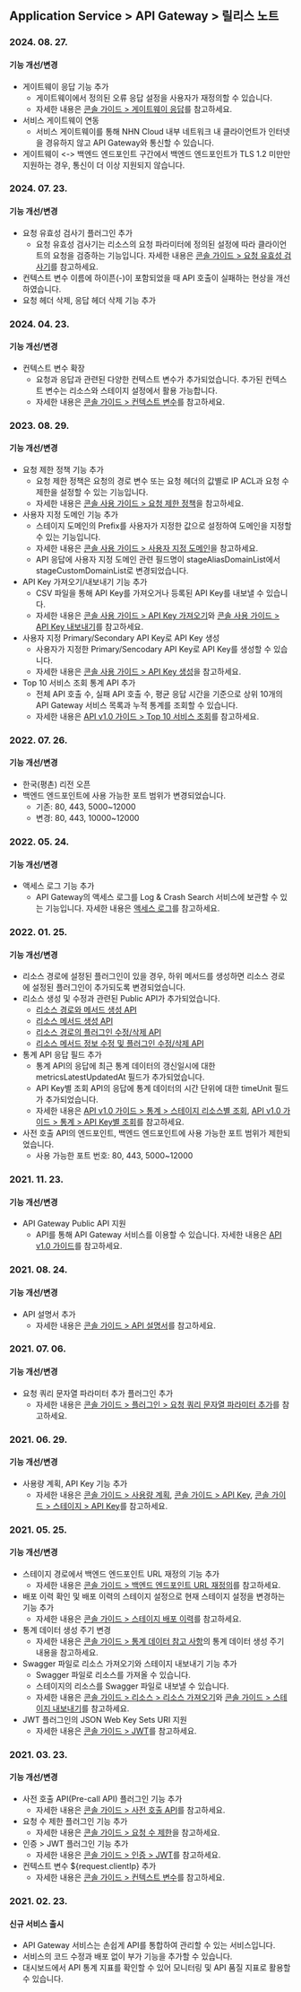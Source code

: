 ## Application Service > API Gateway > 릴리스 노트

### 2024. 08. 27.
#### 기능 개선/변경 
* 게이트웨이 응답 기능 추가
    * 게이트웨이에서 정의된 오류 응답 설정을 사용자가 재정의할 수 있습니다. 
    * 자세한 내용은 [콘솔 가이드 > 게이트웨이 응답](./console-guide/#_?)를 참고하세요.
* 서비스 게이트웨이 연동 
    * 서비스 게이트웨이를 통해 NHN Cloud 내부 네트워크 내 클라이언트가 인터넷을 경유하지 않고 API Gateway와 통신할 수 있습니다.
* 게이트웨이 <-> 백엔드 엔드포인트 구간에서 백엔드 엔드포인트가 TLS 1.2 미만만 지원하는 경우, 통신이 더 이상 지원되지 않습니다.


### 2024. 07. 23.
#### 기능 개선/변경 
* 요청 유효성 검사기 플러그인 추가 
    * 요청 유효성 검사기는 리소스의 요청 파라미터에 정의된 설정에 따라 클라이언트의 요청을 검증하는 기능입니다. 자세한 내용은 [콘솔 가이드 > 요청 유효성 검사기](./console-guide/#_11)를 참고하세요.
* 컨텍스트 변수 이름에 하이픈(-)이 포함되었을 때 API 호출이 실패하는 현상을 개선하였습니다. 
* 요청 헤더 삭제, 응답 헤더 삭제 기능 추가


### 2024. 04. 23.
#### 기능 개선/변경 

* 컨텍스트 변수 확장
    * 요청과 응답과 관련된 다양한 컨텍스트 변수가 추가되었습니다. 추가된 컨텍스트 변수는 리소스와 스테이지 설정에서 활용 가능합니다.
    * 자세한 내용은 [콘솔 가이드 > 컨텍스트 변수](./console-guide/#_11)를 참고하세요.


### 2023. 08. 29.
#### 기능 개선/변경 
* 요청 제한 정책 기능 추가 
    * 요청 제한 정책은 요청의 경로 변수 또는 요청 헤더의 값별로 IP ACL과 요청 수 제한을 설정할 수 있는 기능입니다.
    * 자세한 내용은 [콘솔 사용 가이드 > 요청 제한 정책](./console-guide/#_31)을 참고하세요.
* 사용자 지정 도메인 기능 추가
    * 스테이지 도메인의 Prefix를 사용자가 지정한 값으로 설정하여 도메인을 지정할 수 있는 기능입니다.
    * 자세한 내용은 [콘솔 사용 가이드 > 사용자 지정 도메인](./console-guide/#_50)을 참고하세요.
    * API 응답에 사용자 지정 도메인 관련 필드명이 stageAliasDomainList에서 stageCustomDomainList로 변경되었습니다.
* API Key 가져오기/내보내기 기능 추가 
    * CSV 파일을 통해 API Key를 가져오거나 등록된 API Key를 내보낼 수 있습니다.
    * 자세한 내용은 [콘솔 사용 가이드 > API Key 가져오기](./console-guide/#api-key_8)와 [콘솔 사용 가이드 > API Key 내보내기](./console-guide/#api-key_7)를 참고하세요.
* 사용자 지정 Primary/Secondary API Key로 API Key 생성 
    * 사용자가 지정한 Primary/Sencodary API Key로 API Key를 생성할 수 있습니다.
    * 자세한 내용은 [콘솔 사용 가이드 > API Key 생성](./console-guide/#api-key_6)을 참고하세요.
* Top 10 서비스 조회 통계 API 추가 
    * 전체 API 호출 수, 실패 API 호출 수, 평균 응답 시간을 기준으로 상위 10개의 API Gateway 서비스 목록과 누적 통계를 조회할 수 있습니다.
    * 자세한 내용은 [API v1.0 가이드 > Top 10 서비스 조회](./api-guide-v1.0/#top-10)를 참고하세요.

### 2022. 07. 26.
#### 기능 개선/변경 
* 한국(평촌) 리전 오픈
* 백엔드 엔드포인트에 사용 가능한 포트 범위가 변경되었습니다.
    * 기존: 80, 443, 5000~12000
    * 변경: 80, 443, 10000~12000

### 2022. 05. 24.
#### 기능 개선/변경 
* 액세스 로그 기능 추가 
    * API Gateway의 액세스 로그를 Log & Crash Search 서비스에 보관할 수 있는 기능입니다. 자세한 내용은 [액세스 로그](./console-guide/#_24)를 참고하세요.


### 2022. 01. 25.
#### 기능 개선/변경
* 리소스 경로에 설정된 플러그인이 있을 경우, 하위 메서드를 생성하면 리소스 경로에 설정된 플러그인이 추가되도록 변경되었습니다.
* 리소스 생성 및 수정과 관련된 Public API가 추가되었습니다.
    * [리소스 경로와 메서드 생성 API](./api-guide-v1.0/#_20)
    * [리소스 메서드 생성 API](./api-guide-v1.0/#_23)
    * [리소스 경로의 플러그인 수정/삭제 API](./api-guide-v1.0/#_26)
    * [리소스 메서드 정보 수정 및 플러그인 수정/삭제 API](./api-guide-v1.0/#_29)
* 통계 API 응답 필드 추가
    * 통계 API의 응답에 최근 통계 데이터의 갱신일시에 대한 metricsLatestUpdatedAt 필드가 추가되었습니다.
    * API Key별 조회 API의 응답에 통계 데이터의 시간 단위에 대한 timeUnit 필드가 추가되었습니다.
    * 자세한 내용은 [API v1.0 가이드 > 통계 > 스테이지 리소스별 조회](./api-guide-v1.0/#_160), [API v1.0 가이드 > 통계 > API Key별 조회](./api-guide-v1.0/#api-key_12)를 참고하세요.
* 사전 호출 API의 엔드포인트, 백엔드 엔드포인트에 사용 가능한 포트 범위가 제한되었습니다.
    * 사용 가능한 포트 번호: 80, 443, 5000~12000


### 2021. 11. 23.
#### 기능 개선/변경 
* API Gateway Public API 지원 
    * API를 통해 API Gateway 서비스를 이용할 수 있습니다. 자세한 내용은 [API v1.0 가이드](./api-guide-v1.0/)를 참고하세요.

### 2021. 08. 24.
#### 기능 개선/변경 
* API 설명서 추가
    * 자세한 내용은 [콘솔 가이드 > API 설명서](./console-guide/#api_2)를 참고하세요.

### 2021. 07. 06.
#### 기능 개선/변경 
* 요청 쿼리 문자열 파라미터 추가 플러그인 추가
    * 자세한 내용은 [콘솔 가이드 > 플러그인 > 요청 쿼리 문자열 파라미터 추가](./console-guide/#_15)를 참고하세요.

### 2021. 06. 29.
#### 기능 개선/변경
* 사용량 계획, API Key 기능 추가
    * 자세한 내용은 [콘솔 가이드 > 사용량 계획](./console-guide/#_44), [콘솔 가이드 > API Key](./console-guide/#api-key_5), [콘솔 가이드 > 스테이지 > API Key](./console-guide/#api-key)를 참고하세요.

### 2021. 05. 25.
#### 기능 개선/변경
* 스테이지 경로에서 백엔드 엔드포인트 URL 재정의 기능 추가
    * 자세한 내용은 [콘솔 가이드 > 백엔드 엔드포인트 URL 재정의](./console-guide/#url)를 참고하세요.
* 배포 이력 확인 및 배포 이력의 스테이지 설정으로 현재 스테이지 설정을 변경하는 기능 추가
    * 자세한 내용은 [콘솔 가이드 > 스테이지 배포 이력](./console-guide/#_22)를 참고하세요.
* 통계 데이터 생성 주기 변경
    * 자세한 내용은 [콘솔 가이드 > 통계 데이터 참고 사항](./console-guide/#_41)의 통계 데이터 생성 주기 내용을 참고하세요.
* Swagger 파일로 리소스 가져오기와 스테이지 내보내기 기능 추가 
    * Swagger 파일로 리소스를 가져올 수 있습니다.
    * 스테이지의 리소스를 Swagger 파일로 내보낼 수 있습니다. 
    * 자세한 내용은 [콘솔 가이드 > 리소스 > 리소스 가져오기](./console-guide/#_3)와 [콘솔 가이드 > 스테이지 내보내기](./console-guide/#_23)를 참고하세요.
* JWT 플러그인의 JSON Web Key Sets URI 지원
    * 자세한 내용은 [콘솔 가이드 > JWT](./console-guide/#jwt)를 참고하세요.

### 2021. 03. 23.
#### 기능 개선/변경
* 사전 호출 API(Pre-call API) 플러그인 기능 추가
    * 자세한 내용은 [콘솔 가이드 > 사전 호출 API](./console-guide/#apipre-call-api)를 참고하세요.
* 요청 수 제한 플러그인 기능 추가
    * 자세한 내용은 [콘솔 가이드 > 요청 수 제한](./console-guide/#_25)을 참고하세요.
* 인증 > JWT 플러그인 기능 추가
    * 자세한 내용은 [콘솔 가이드 > 인증 > JWT](./console-guide/#jwt)를 참고하세요.
* 컨텍스트 변수 ${request.clientIp} 추가
    * 자세한 내용은 [콘솔 가이드 > 컨텍스트 변수](./console-guide/#_11)를 참고하세요.

### 2021. 02. 23.
#### 신규 서비스 출시 
* API Gateway 서비스는 손쉽게 API를 통합하여 관리할 수 있는 서비스입니다.
* 서비스의 코드 수정과 배포 없이 부가 기능을 추가할 수 있습니다.
* 대시보드에서 API 통계 지표를 확인할 수 있어 모니터링 및 API 품질 지표로 활용할 수 있습니다.
